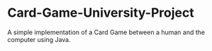 # Card-Game-University-Project
A simple implementation of a Card Game between a human and the computer using Java.
